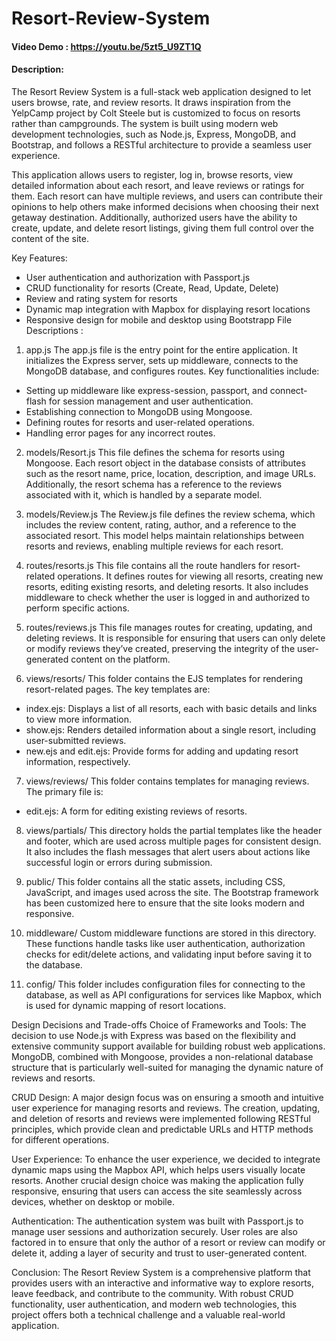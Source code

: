 # Resort-Review-System
#### Video Demo : https://youtu.be/5zt5_U9ZT1Q
#### Description:
The Resort Review System is a full-stack web application designed to let users browse, rate, and review resorts. It draws inspiration from the YelpCamp project by Colt Steele but is customized to focus on resorts rather than campgrounds. The system is built using modern web development technologies, such as Node.js, Express, MongoDB, and Bootstrap, and follows a RESTful architecture to provide a seamless user experience.

This application allows users to register, log in, browse resorts, view detailed information about each resort, and leave reviews or ratings for them. Each resort can have multiple reviews, and users can contribute their opinions to help others make informed decisions when choosing their next getaway destination. Additionally, authorized users have the ability to create, update, and delete resort listings, giving them full control over the content of the site.

Key Features:
- User authentication and authorization with Passport.js
- CRUD functionality for resorts (Create, Read, Update, Delete)
- Review and rating system for resorts
- Dynamic map integration with Mapbox for displaying resort locations
- Responsive design for mobile and desktop using Bootstrapp
File Descriptions :
1. app.js
The app.js file is the entry point for the entire application. It initializes the Express server, sets up middleware, connects to the MongoDB database, and configures routes. Key functionalities include:

- Setting up middleware like express-session, passport, and connect-flash for session management and user authentication.
- Establishing connection to MongoDB using Mongoose.
- Defining routes for resorts and user-related operations.
- Handling error pages for any incorrect routes.
  
2. models/Resort.js
This file defines the schema for resorts using Mongoose. Each resort object in the database consists of attributes such as the resort name, price, location, description, and image URLs. Additionally, the resort schema has a reference to the reviews associated with it, which is handled by a separate model.

3. models/Review.js
The Review.js file defines the review schema, which includes the review content, rating, author, and a reference to the associated resort. This model helps maintain relationships between resorts and reviews, enabling multiple reviews for each resort.

4. routes/resorts.js
This file contains all the route handlers for resort-related operations. It defines routes for viewing all resorts, creating new resorts, editing existing resorts, and deleting resorts. It also includes middleware to check whether the user is logged in and authorized to perform specific actions.

5. routes/reviews.js
This file manages routes for creating, updating, and deleting reviews. It is responsible for ensuring that users can only delete or modify reviews they’ve created, preserving the integrity of the user-generated content on the platform.

6. views/resorts/
This folder contains the EJS templates for rendering resort-related pages. The key templates are:

- index.ejs: Displays a list of all resorts, each with basic details and links to view more information.
- show.ejs: Renders detailed information about a single resort, including user-submitted reviews.
- new.ejs and edit.ejs: Provide forms for adding and updating resort information, respectively.
  
7. views/reviews/
This folder contains templates for managing reviews. The primary file is:

- edit.ejs: A form for editing existing reviews of resorts.
8. views/partials/
This directory holds the partial templates like the header and footer, which are used across multiple pages for consistent design. It also includes the flash messages that alert users about actions like successful login or errors during submission.

9. public/
This folder contains all the static assets, including CSS, JavaScript, and images used across the site. The Bootstrap framework has been customized here to ensure that the site looks modern and responsive.

10. middleware/
Custom middleware functions are stored in this directory. These functions handle tasks like user authentication, authorization checks for edit/delete actions, and validating input before saving it to the database.

11. config/
This folder includes configuration files for connecting to the database, as well as API configurations for services like Mapbox, which is used for dynamic mapping of resort locations.

Design Decisions and Trade-offs
Choice of Frameworks and Tools:
The decision to use Node.js with Express was based on the flexibility and extensive community support available for building robust web applications. MongoDB, combined with Mongoose, provides a non-relational database structure that is particularly well-suited for managing the dynamic nature of reviews and resorts.

CRUD Design:
A major design focus was on ensuring a smooth and intuitive user experience for managing resorts and reviews. The creation, updating, and deletion of resorts and reviews were implemented following RESTful principles, which provide clean and predictable URLs and HTTP methods for different operations.

User Experience:
To enhance the user experience, we decided to integrate dynamic maps using the Mapbox API, which helps users visually locate resorts. Another crucial design choice was making the application fully responsive, ensuring that users can access the site seamlessly across devices, whether on desktop or mobile.

Authentication:
The authentication system was built with Passport.js to manage user sessions and authorization securely. User roles are also factored in to ensure that only the author of a resort or review can modify or delete it, adding a layer of security and trust to user-generated content.

Conclusion: 
The Resort Review System is a comprehensive platform that provides users with an interactive and informative way to explore resorts, leave feedback, and contribute to the community. With robust CRUD functionality, user authentication, and modern web technologies, this project offers both a technical challenge and a valuable real-world application.

